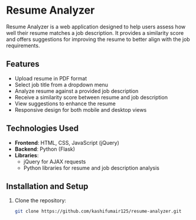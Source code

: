 
# Resume Analyzer

Resume Analyzer is a web application designed to help users assess how well their resume matches a job description. It provides a similarity score and offers suggestions for improving the resume to better align with the job requirements.

## Features

- Upload resume in PDF format
- Select job title from a dropdown menu
- Analyze resume against a provided job description
- Receive a similarity score between resume and job description
- View suggestions to enhance the resume
- Responsive design for both mobile and desktop views

## Technologies Used

- **Frontend**: HTML, CSS, JavaScript (jQuery)
- **Backend**: Python (Flask)
- **Libraries**: 
  - jQuery for AJAX requests
  - Python libraries for resume and job description analysis

## Installation and Setup

1. Clone the repository:
   ```bash
   git clone https://github.com/kashifumair125/resume-analyzer.git
